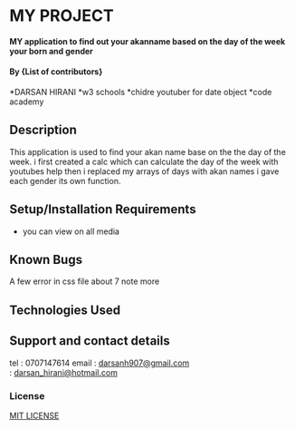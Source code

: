 # MY PROJECT
#### MY application to find out your akanname based on the day of the week your born and gender
#### By **{List of contributors}**
 *DARSAN HIRANI
 *w3 schools
 *chidre youtuber for date object
 *code academy
## Description
This application is used to find your akan name base on the the day of the week.
i first created a calc which can calculate the day of the week with youtubes help 
then i replaced my arrays of days with akan names 
i gave each gender its own function.

## Setup/Installation Requirements
* you can view on all media

## Known Bugs
A few error in css file about 7 note more
## Technologies Used

## Support and contact details
tel : 0707147614 
email : darsanh907@gmail.com    
      : darsan_hirani@hotmail.com
### License
[MIT LICENSE](LICENSE)